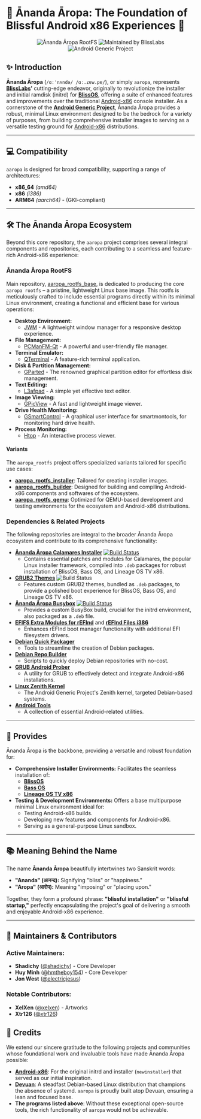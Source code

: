 # 🌟 Ānanda Āropa: The Foundation of Blissful Android x86 Experiences 🌟

<p align="center">
  <img src="https://img.shields.io/badge/%C4%80nanda%20%C4%80ropa-RootFS-blueviolet?style=for-the-badge&logo=linux&logoColor=white" alt="Ānanda Āropa RootFS">
  <img src="https://img.shields.io/badge/Maintained%20by-BlissLabs-green?style=for-the-badge&logo=github&logoColor=white" alt="Maintained by BlissLabs">
  <img src="https://img.shields.io/badge/Part%20of-Android%20Generic%20Project-informational?style=for-the-badge&logo=android&logoColor=white" alt="Android Generic Project">
</p>

## ✨ Introduction

**Ānanda Āropa** (`/ɑːˈnʌndə/ /ɑː.ɾɐw.pɐ/`), or simply `aaropa`, represents **[BlissLabs][blisslabs]'** cutting-edge endeavor, originally to revolutionize the installer and initial ramdisk (initrd) for **[BlissOS][blissos]**, offering a suite of enhanced features and improvements over the traditional [Android-x86][androidx86] console installer. As a cornerstone of the **[Android Generic Project][android-generic]**, Ānanda Āropa provides a robust, minimal Linux environment designed to be the bedrock for a variety of purposes, from building comprehensive installer images to serving as a versatile testing ground for [Android-x86][androidx86] distributions.

---

## 💻 Compatibility

`aaropa` is designed for broad compatibility, supporting a range of architectures:

* **x86\_64** *(amd64)*
* **x86** *(i386)*
* **ARM64** *(aarch64)* - (GKI-compliant)

---

## 🛠️ The Ānanda Āropa Ecosystem

Beyond this core repository, the `aaropa` project comprises several integral components and repositories, each contributing to a seamless and feature-rich Android-x86 experience:

### Ānanda Āropa RootFS

Main repository, [aaropa_rootfs_base][aaropa_rootfs_base], is dedicated to producing the core `aaropa rootfs` – a pristine, lightweight Linux base image. This rootfs is meticulously crafted to include essential programs directly within its minimal Linux environment, creating a functional and efficient base for various operations:

* **Desktop Environment:**
    * [JWM][jwm] - A lightweight window manager for a responsive desktop experience.
* **File Management:**
    * [PCManFM-Qt][pcmanfm-qt] - A powerful and user-friendly file manager.
* **Terminal Emulator:**
    * [QTerminal][qterm] - A feature-rich terminal application.
* **Disk & Partition Management:**
    * [GParted][gparted] - The renowned graphical partition editor for effortless disk management.
* **Text Editing:**
    * [L3afpad][leafpad] - A simple yet effective text editor.
* **Image Viewing:**
    * [GPicView][gpicview] - A fast and lightweight image viewer.
* **Drive Health Monitoring:**
    * [GSmartControl][gsmartmon] - A graphical user interface for smartmontools, for monitoring hard drive health.
* **Process Monitoring:**
    * [Htop][htop] - An interactive process viewer.

#### Variants

The `aaropa_rootfs` project offers specialized variants tailored for specific use cases:

* **[aaropa_rootfs_installer][aaropa_rootfs_installer]**: Tailored for creating installer images.
* **[aaropa_rootfs_builder][aaropa_rootfs_builder]**: Designed for building and compiling Android-x86 components and softwares of the ecosystem.
* **[aaropa_rootfs_qemu][aaropa_rootfs_qemu]**: Optimized for QEMU-based development and testing environments for the ecosystem and Android-x86 distributions.

### Dependencies & Related Projects

The following repositories are integral to the broader Ānanda Āropa ecosystem and contribute to its comprehensive functionality:

* **[Ānanda Āropa Calamares Installer][calamares]** [![Build Status][calamares-buildstatus]][calamares]
    * Contains essential patches and modules for Calamares, the popular Linux installer framework, compiled into `.deb` packages for robust installation of BlissOS, Bass OS, and Lineage OS TV x86.
* **[GRUB2 Themes][grub2themes]** ![Build Status][grub2themes-buildstatus]
    * Features custom GRUB2 themes, bundled as `.deb` packages, to provide a polished boot experience for BlissOS, Bass OS, and Lineage OS TV x86.
* **[Ānanda Āropa Busybox][busybox]** [![Build Status][busybox-buildstatus]][busybox]
    * Provides a custom BusyBox build, crucial for the initrd environment, also packaged as a `.deb` file.
* **[EFIFS Extra Modules for rEFInd][efifs]** and **[rEFInd Files i386][refind-i386]**
    * Enhances rEFInd boot manager functionality with additional EFI filesystem drivers.
* **[Debian Quick Packager][packager]**
    * Tools to streamline the creation of Debian packages.
* **[Debian Repo Builder][repobuilder]**
    * Scripts to quickly deploy Debian repositories with no-cost.
* **[GRUB Android Prober][grub-android-prober]**
    * A utility for GRUB to effectively detect and integrate Android-x86 installations.
* **[Linux Zenith Kernel][zenith]**
    * The Android Generic Project's Zenith kernel, targeted Debian-based systems.
* **[Android Tools][android-tools]**
    * A collection of essential Android-related utilities.

---

## 🎯 Provides

Ānanda Āropa is the backbone, providing a versatile and robust foundation for:

* **Comprehensive Installer Environments:** Facilitates the seamless installation of:
    * **[BlissOS][blissos]**
    * **[Bass OS][bassos]**
    * **[Lineage OS TV x86][lineageos]**
* **Testing & Development Environments:** Offers a base multipurpose minimal Linux environment ideal for:
    * Testing Android-x86 builds.
    * Developing new features and components for Android-x86.
    * Serving as a general-purpose Linux sandbox.

---

## 📚 Meaning Behind the Name

The name **Ānanda Āropa** beautifully intertwines two Sanskrit words:

* **"Ananda" (आनन्द):** Signifying "bliss" or "happiness."
* **"Aropa" (आरोप):** Meaning "imposing" or "placing upon."

Together, they form a profound phrase: **"blissful installation"** or **"blissful startup,"** perfectly encapsulating the project's goal of delivering a smooth and enjoyable Android-x86 experience.

---
## 🤝 Maintainers & Contributors

### Active Maintainers:

* **Shadichy** ([@shadichy][shadichy]) - Core Developer
* **Huy Minh** ([@hmtheboy154][hmtheboy154]) - Core Developer
* **Jon West** ([@electricjesus][electricjesus])

### Notable Contributors:

* **XelXen** ([@xelxen][xelxen]) - Artworks
* **Xtr126** ([@xtr126][xtr126])
  
## 🙏 Credits

We extend our sincere gratitude to the following projects and communities whose foundational work and invaluable tools have made Ānanda Āropa possible:

* **[Android-x86][androidx86]**: For the original initrd and installer (`newinstaller`) that served as our initial inspiration.
* **[Devuan][devuan]**: A steadfast Debian-based Linux distribution that champions the absence of systemd. `aaropa` is proudly built atop Devuan, ensuring a lean and focused base.
* **The programs listed above**: Without these exceptional open-source tools, the rich functionality of `aaropa` would not be achievable.

[blisslabs]: https://blisslabs.org
[blissos]: https://blissos.org
[bassos]: https://bliss-bass.blisscolabs.dev
[lineageos]: https://github.com/LineageOS-TV-x86
[android-generic]: https://android-generic.github.io
[androidx86]: https://android-x86.org
[devuan]: https://www.devuan.org

[jwm]: https://github.com/joewing/jwm
[pcmanfm-qt]: https://github.com/lxqt/pcmanfm-qt
[qterm]: https://github.com/lxqt/qterminal
[gparted]: https://gparted.org/
[leafpad]: https://github.com/stevenhoneyman/l3afpad
[gpicview]: https://lxde.sourceforge.net/gpicview/
[gsmartmon]: https://gsmartcontrol.shaduri.dev/
[htop]: https://github.com/htop-dev/htop

[aaropa_rootfs_base]: https://github.com/Ananda-Aropa/aaropa_rootfs_base
[aaropa_rootfs_installer]: https://github.com/Ananda-Aropa/aaropa_rootfs_installer
[aaropa_rootfs_builder]: https://github.com/Ananda-Aropa/aaropa_rootfs_builder
[aaropa_rootfs_qemu]: https://github.com/Ananda-Aropa/aaropa_rootfs_qemu

[calamares]: https://github.com/Ananda-Aropa/aaropa_calamares
[calamares-buildstatus]: https://github.com/Ananda-Aropa/aaropa_calamares/actions/workflows/build-devuan-ceres.yml/badge.svg

[grub2themes]: https://github.com/Ananda-Aropa/grub2-themes
[grub2themes-buildstatus]: https://github.com/Ananda-Aropa/grub2-themes/actions/workflows/build-devuan-ceres.yml/badge.svg

[busybox]: https://github.com/Ananda-Aropa/aaropa_busybox
[busybox-buildstatus]: https://github.com/Ananda-Aropa/aaropa_busybox/actions/workflows/build-linux.yml/badge.svg

[efifs]: https://github.com/Ananda-Aropa/efifs-debian
[refind-i386]: https://github.com/Ananda-Aropa/refind-files-i386
[grub-android-prober]: https://github.com/Ananda-Aropa/grub-android-prober
[android-tools]: https://github.com/Ananda-Aropa/android-tools

[zenith]: https://github.com/Ananda-Aropa/linux-zenith

[packager]: https://github.com/Ananda-Aropa/build-deb
[repobuilder]: https://github.com/Ananda-Aropa/build-deb

[shadichy]: https://github.com/shadichy
[hmtheboy154]: https://github.com/hmtheboy154
[electricjesus]: https://github.com/electrikjesus
[xelxen]: https://github.com/xelxen
[xtr126]: https://github.com/xtr126
